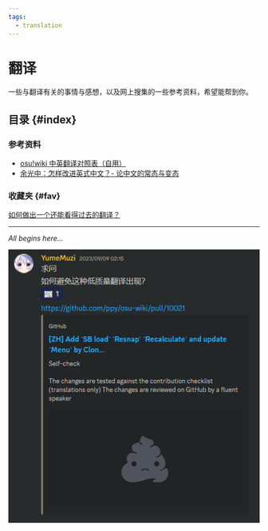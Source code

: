 ```yaml
---
tags:
  - translation
---
```


# 翻译

一些与翻译有关的事情与感想，以及网上搜集的一些参考资料，希望能帮到你。

## 目录 {#index}

### 参考资料

- [osu!wiki 中英翻译对照表（自用）](ref/osuwiki-ezref)
- [余光中：怎样改进英式中文？- 论中文的常态与变态](ref/improve-EC)

### 收藏夹 {#fav}

[如何做出一个还能看得过去的翻译？](https://www.mcbbs.net/forum.php?mod=viewthread&tid=899199)

---

*All begins here...*

![万恶之源（划掉）](img/all-begins.png)
